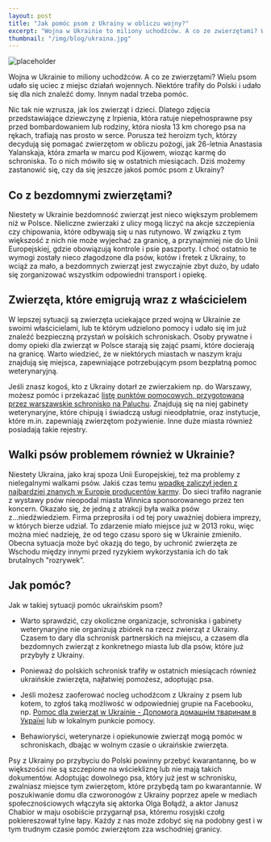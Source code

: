 ```yaml
---
layout: post
title: "Jak pomóc psom z Ukrainy w obliczu wojny?"
excerpt: "Wojna w Ukrainie to miliony uchodźców. A co ze zwierzętami? Wielu psom udało się uciec z miejsc działań wojennych. Niektóre trafiły do Polski i udało się dla nich znaleźć domy. Innym nadal trzeba pomóc."
thumbnail: "/img/blog/ukraina.jpg"
---
```


![placeholder](https://stopwalkompsow.pl/img/blog/ukraina.jpg)

Wojna w Ukrainie to miliony uchodźców. A co ze zwierzętami? Wielu psom udało się uciec z miejsc działań wojennych. Niektóre trafiły do Polski i udało się dla nich znaleźć domy. Innym nadal trzeba pomóc.

Nic tak nie wzrusza, jak los zwierząt i dzieci. Dlatego zdjęcia przedstawiające dziewczynę z Irpienia, która ratuje niepełnosprawne psy przed bombardowaniem lub rodziny, która niosła 13 km chorego psa na rękach, trafiają nas prosto w serce. Porusza też heroizm tych, którzy decydują się pomagać zwierzętom w obliczu pożogi, jak 26-letnia Anastasia Yalanskaja, która zmarła w marcu pod Kijowem, wioząc karmę do schroniska. To o nich mówiło się w ostatnich miesiącach. Dziś możemy zastanowić się, czy da się jeszcze jakoś pomóc psom z Ukrainy?

## Co z bezdomnymi zwierzętami?

Niestety w Ukrainie bezdomność zwierząt jest nieco większym problemem niż w Polsce. Nieliczne zwierzaki z ulicy mogą liczyć na akcje szczepienia czy chipowania, które odbywają się u nas rutynowo. W związku z tym większość z nich nie może wyjechać za granicę, a przynajmniej nie do Unii Europejskiej, gdzie obowiązują kontrole i psie paszporty. I choć ostatnio te wymogi zostały nieco złagodzone dla psów, kotów i fretek z Ukrainy, to wciąż za mało, a bezdomnych zwierząt jest zwyczajnie zbyt dużo, by udało się zorganizować wszystkim odpowiedni transport i opiekę.

## Zwierzęta, które emigrują wraz z właścicielem

W lepszej sytuacji są zwierzęta uciekające przed wojną w Ukrainie ze swoimi właścicielami, lub te którym udzielono pomocy i udało się im już znaleźć bezpieczną przystań w polskich schroniskach. Osoby prywatne i domy opieki dla zwierząt w Polsce starają się zająć psami, które docierają na granicę. Warto wiedzieć, że w niektórych miastach w naszym kraju znajdują się miejsca, zapewniające potrzebującym psom bezpłatną pomoc weterynaryjną. 

Jeśli znasz kogoś, kto z Ukrainy dotarł ze zwierzakiem np. do Warszawy, możesz pomóc i przekazać [listę punktów pomocowych, przygotowaną przez warszawskie schronisko na Paluchu](https://napaluchu.waw.pl/pomoc-ua/). Znajdują się na niej gabinety weterynaryjne, które chipują i świadczą usługi nieodpłatnie, oraz instytucje, które m.in. zapewniają zwierzętom pożywienie. Inne duże miasta również posiadają takie rejestry.

## Walki psów problemem również w Ukrainie?

Niestety Ukraina, jako kraj spoza Unii Europejskiej, też ma problemy z nielegalnymi walkami psów. Jakiś czas temu [wpadkę zaliczył jeden z najbardziej znanych w Europie producentów karmy](https://dzikiezycie.pl/archiwum/2013/pazdziernik-2013/brutalna-wpadka-royal-canin). Do sieci trafiło nagranie z wystawy psów nieopodal miasta Winnica sponsorowanego przez ten koncern. Okazało się, że jedną z atrakcji była walka psów z...niedźwiedziem. Firma przeprosiła i od tej pory uważniej dobiera imprezy, w których bierze udział. To zdarzenie miało miejsce już w 2013 roku, więc można mieć nadzieję, że od tego czasu sporo się w Ukrainie zmieniło. Obecna sytuacja może być okazją do tego, by uchronić zwierzęta ze Wschodu między innymi przed ryzykiem wykorzystania ich do tak brutalnych "rozrywek”.

## Jak pomóc?

Jak w takiej sytuacji pomóc ukraińskim psom? 

- Warto sprawdzić, czy okoliczne organizacje, schroniska i gabinety weterynaryjne nie organizują zbiórek na rzecz zwierząt z Ukrainy. Czasem to dary dla schronisk partnerskich na miejscu, a czasem dla bezdomnych zwierząt z konkretnego miasta lub dla psów, które już przybyły z Ukrainy.
     
- Ponieważ do polskich schronisk trafiły w ostatnich miesiącach również ukraińskie zwierzęta, najłatwiej pomożesz, adoptując psa.
     
- Jeśli możesz zaoferować nocleg uchodźcom z Ukrainy z psem lub kotem, to zgłoś taką możliwość w odpowiedniej grupie na Facebooku, np. [Pomoc dla zwierząt w Ukrainie - Допомога домашнім тваринам в Україні](https://www.facebook.com/groups/976873776134238/) lub w lokalnym punkcie pomocy.
     
- Behawioryści, weterynarze i opiekunowie zwierząt mogą pomóc w schroniskach, dbając w wolnym czasie o ukraińskie zwierzęta.

Psy z Ukrainy po przybyciu do Polski powinny przebyć kwarantannę, bo w większości nie są szczepione na wściekliznę lub nie mają takich dokumentów. Adoptując dowolnego psa, który już jest w schronisku, zwalniasz miejsce tym zwierzętom, które przybędą tam po kwarantannie. W poszukiwanie domu dla czworonogów z Ukrainy poprzez apele w mediach społecznościowych włączyła się aktorka Olga Bołądź, a aktor Janusz Chabior w maju osobiście przygarnął psa, któremu rosyjski czołg pokiereszował tylne łapy. Każdy z nas może zdobyć się na podobny gest i w tym trudnym czasie pomóc zwierzętom zza wschodniej granicy.
